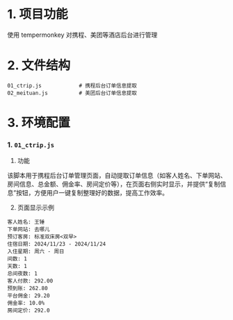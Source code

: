 # 1. 项目功能

使用 tempermonkey 对携程、美团等酒店后台进行管理

# 2. 文件结构

```
01_ctrip.js            # 携程后台订单信息提取
02_meituan.js          # 美团后台订单信息提取
```


# 3. 环境配置

### 1. `01_ctrip.js`

1. 功能

该脚本用于携程后台订单管理页面，自动提取订单信息（如客人姓名、下单网站、房间信息、总金额、佣金率、房间定价等），在页面右侧实时显示，并提供“复制信息”按钮，方便用户一键复制整理好的数据，提高工作效率。

2. 页面显示示例

```
客人姓名: 王锤
下单网站: 去哪儿
预订客房: 标准双床房<双早>
住宿日期: 2024/11/23 - 2024/11/24
入住星期: 周六 - 周日
间数: 1
天数: 1
总间夜数: 1
客人付款: 292.00
预到账: 262.80
平台佣金: 29.20
佣金率: 10.0%
房间定价: 292.0
```
